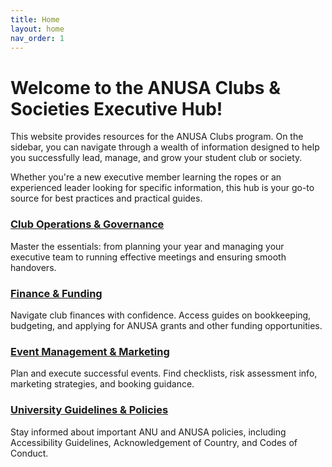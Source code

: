 ```yaml
---
title: Home
layout: home
nav_order: 1
---
```


# Welcome to the ANUSA Clubs & Societies Executive Hub!

This website provides resources for the ANUSA Clubs program. On the sidebar, you can navigate through a wealth of information designed to help you successfully lead, manage, and grow your student club or society.

Whether you're a new executive member learning the ropes or an experienced leader looking for specific information, this hub is your go-to source for best practices and practical guides.

<div class="home-grid">
  <div class="grid-item">
    <h3><a href="{{ '/general-resources/club-operations-governance/' | relative_url }}">Club Operations & Governance</a></h3>
    <p>Master the essentials: from planning your year and managing your executive team to running effective meetings and ensuring smooth handovers.</p>
  </div>
  <div class="grid-item">
    <h3><a href="{{ '/general-resources/finance/' | relative_url }}">Finance & Funding</a></h3>
    <p>Navigate club finances with confidence. Access guides on bookkeeping, budgeting, and applying for ANUSA grants and other funding opportunities.</p>
  </div>
  <div class="grid-item">
    <h3><a href="{{ '/general-resources/event-management/' | relative_url }}">Event Management & Marketing</a></h3>
    <p>Plan and execute successful events. Find checklists, risk assessment info, marketing strategies, and booking guidance.</p>
  </div>
  <div class="grid-item">
    <h3><a href="{{ '/general-resources/university-guidelines/' | relative_url }}">University Guidelines & Policies</a></h3>
    <p>Stay informed about important ANU and ANUSA policies, including Accessibility Guidelines, Acknowledgement of Country, and Codes of Conduct.</p>
  </div>
</div>
